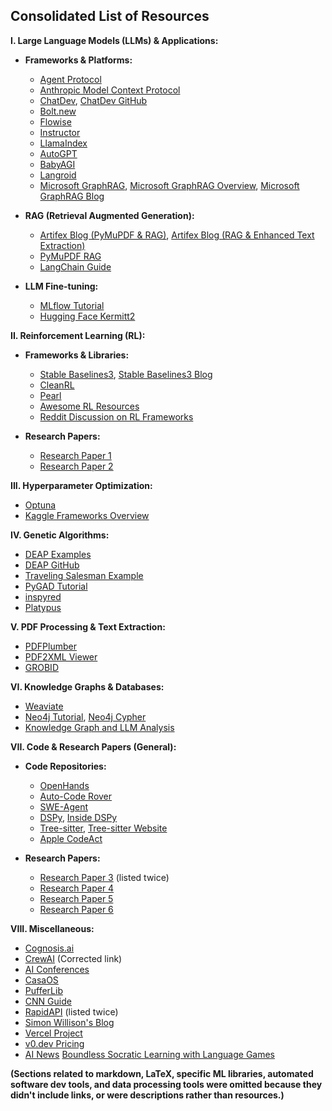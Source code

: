 ## Consolidated List of Resources

**I. Large Language Models (LLMs) & Applications:**

* **Frameworks & Platforms:**
    * [Agent Protocol](https://agentprotocol.ai/)
    * [Anthropic Model Context Protocol](https://anthropic.com/news/model-context-protocol)
    * [ChatDev](https://chatdev.toscl.com/), [ChatDev GitHub](https://github.com/OpenBMB/ChatDev)
    * [Bolt.new](https://github.com/coleam00/bolt.new-any-llm)
    * [Flowise](https://github.com/FlowiseAI/Flowise)
    * [Instructor](https://github.com/instructor-ai/instructor)
    * [LlamaIndex](https://github.com/run-llama/llama_index)
    * [AutoGPT](https://github.com/Significant-Gravitas/AutoGPT)
    * [BabyAGI](https://github.com/yoheinakajima/babyagi)
    * [Langroid](https://github.com/langroid/langroid)
    * [Microsoft GraphRAG](https://github.com/microsoft/graphrag), [Microsoft GraphRAG Overview](https://github.com/microsoft/graphrag?tab=readme-ov-file), [Microsoft GraphRAG Blog](https://www.microsoft.com/en-us/research/blog/graphrag-unlocking-llm-discovery-on-narrative-private-data/)

* **RAG (Retrieval Augmented Generation):**
    * [Artifex Blog (PyMuPDF & RAG)](https://artifex.com/blog/rag-llm-and-pdf-conversion-to-markdown-text-with-pymupdf), [Artifex Blog (RAG & Enhanced Text Extraction)](https://artifex.com/blog/rag-llm-and-pdf-enhanced-text-extraction)
    * [PyMuPDF RAG](https://pymupdf.readthedocs.io/en/latest/rag.html)
    * [LangChain Guide](https://medium.com/thedeephub/a-practical-guide-for-rag-and-few-shot-prompting-in-langchain-0b0e18dc9df5)

* **LLM Fine-tuning:**
    * [MLflow Tutorial](https://mlflow.org/docs/latest/llms/transformers/tutorials/fine-tuning/transformers-peft.html)
    * [Hugging Face Kermitt2](https://huggingface.co/kermitt2)


**II. Reinforcement Learning (RL):**

* **Frameworks & Libraries:**
    * [Stable Baselines3](https://github.com/DLR-RM/stable-baselines3), [Stable Baselines3 Blog](https://araffin.github.io/post/sb3/)
    * [CleanRL](https://github.com/vwxyzjn/cleanrl)
    * [Pearl](https://github.com/facebookresearch/Pearl)
    * [Awesome RL Resources](https://github.com/aikorea/awesome-rl?tab=readme-ov-file)
    * [Reddit Discussion on RL Frameworks](https://reddit.com/r/reinforcementlearning/comments/191yu6y/best_rl_research_framework/)

* **Research Papers:**
    * [Research Paper 1](https://arxiv.org/pdf/1909.04503)
    * [Research Paper 2](https://jmlr.org/papers/volume22/20-1364/20-1364.pdf)


**III. Hyperparameter Optimization:**

* [Optuna](https://github.com/optuna/optuna)
* [Kaggle Frameworks Overview](https://www.kaggle.com/code/sivasaiyadav8143/10-hyperparameter-optimization-frameworks)


**IV. Genetic Algorithms:**

* [DEAP Examples](https://deap.readthedocs.io/en/master/examples/index.html)
* [DEAP GitHub](https://github.com/DEAP/deap)
* [Traveling Salesman Example](https://medium.com/aimonks/traveling-salesman-problem-tsp-using-genetic-algorithm-fea640713758)
* [PyGAD Tutorial](https://www.digitalocean.com/community/tutorials/genetic-algorithm-applications-using-pygad)
* [inspyred](https://github.com/aarongarrett/inspyred)
* [Platypus](https://github.com/Project-Platypus/Platypus)


**V. PDF Processing & Text Extraction:**

* [PDFPlumber](https://github.com/jsvine/pdfplumber)
* [PDF2XML Viewer](https://github.com/WZBSocialScienceCenter/pdf2xml-viewer)
* [GROBID](https://www.researchgate.net/publication/221176095_GROBID_Combining_Automatic_Bibliographic_Data_Recognition_and_Term_Extraction_for_Scholarship_Publications)


**VI. Knowledge Graphs & Databases:**

* [Weaviate](https://github.com/weaviate/weaviate)
* [Neo4j Tutorial](https://medium.com/thedeephub/building-a-graph-database-with-vector-embeddings-a-python-tutorial-with-neo4j-and-embeddings-277ce608634d), [Neo4j Cypher](https://neo4j.com/docs/getting-started/cypher/)
* [Knowledge Graph and LLM Analysis](https://medium.com/@mdsharique0107/structured-data-analysis-using-knowledge-graph-llm-b1f7db88edd3)


**VII. Code & Research Papers (General):**

* **Code Repositories:**
    * [OpenHands](https://github.com/All-Hands-AI/OpenHands?tab=readme-ov-file)
    * [Auto-Code Rover](https://github.com/nus-apr/auto-code-rover)
    * [SWE-Agent](https://github.com/princeton-nlp/SWE-agent)
    * [DSPy](https://github.com/stanfordnlp/dspy), [Inside DSPy](https://jrodthoughts.medium.com/inside-dspy-a-framework-for-algorithmic-prompt-optimization-dffd9765e596)
    * [Tree-sitter](https://github.com/tree-sitter/tree-sitter), [Tree-sitter Website](https://tree-sitter.github.io/tree-sitter/)
    * [Apple CodeAct](https://machinelearning.apple.com/research/codeact)

* **Research Papers:**
    * [Research Paper 3](https://arxiv.org/abs/2411.16905) (listed twice)
    * [Research Paper 4](https://arxiv.org/pdf/2312.06648)
    * [Research Paper 5](https://arxiv.org/pdf/2402.01030)
    * [Research Paper 6](https://link.springer.com/article/10.1007/s11334-024-00591-0)


**VIII. Miscellaneous:**

* [Cognosis.ai](https://cognosis.ai/)
* [CrewAI](https://github.com/crewAIInc/crewAI) (Corrected link)
* [AI Conferences](https://datacamp.com/blog/top-ai-conferences)
* [CasaOS](https://github.com/IceWhaleTech/CasaOS)
* [PufferLib](https://github.com/PufferAI/PufferLib)
* [CNN Guide](https://medium.com/thedeephub/convolutional-neural-networks-a-comprehensive-guide-5cc0b5eae175)
* [RapidAPI](https://rapidapi.com/) (listed twice)
* [Simon Willison's Blog](https://simonwillison.net/)
* [Vercel Project](https://vercel.com/new?teamSlug=gtcodes-projects)
* [v0.dev Pricing](https://v0.dev/pricing)
* [AI News](https://www.artificialintelligence-news.com/)
  [Boundless Socratic Learning with Language Games](https://arxiv.org/pdf/2411.16905)


**(Sections related to markdown, LaTeX, specific ML libraries, automated software dev tools, and data processing tools were omitted because they didn't include links, or were descriptions rather than resources.)**
